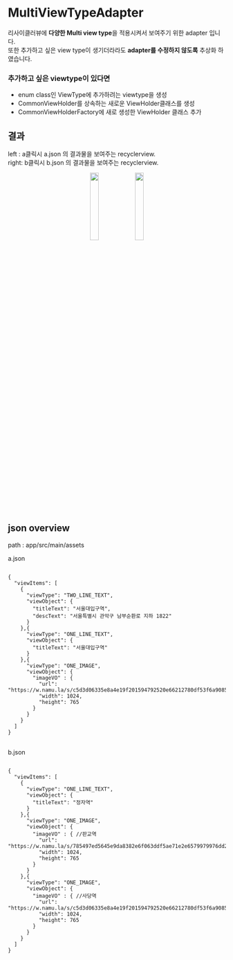 # MultiViewTypeAdapter
리사이클러뷰에 **다양한 Multi view type**을 적용시켜서 보여주기 위한 adapter 입니다.  
또한 추가하고 싶은 view type이 생기더라라도 **adapter를 수정하지 않도록** 추상화 하였습니다.  

### 추가하고 싶은 viewtype이 있다면
- enum class인 ViewType에 추가하려는 viewtype을 생성
- CommonViewHolder를 상속하는 새로운 ViewHolder클래스를 생성
- CommonViewHolderFactory에 새로 생성한 ViewHolder 클래스 추가

## 결과
left : a클릭시 a.json 의 결과물을 보여주는 recyclerview.   
right: b클릭시 b.json 의 결과물을 보여주는 recyclerview. 

<p align="center">
    <img src="https://user-images.githubusercontent.com/62279741/179174321-d0e65074-dbfa-4962-ade5-e07d46919719.jpg"  width="20%"/>
  <img src="https://user-images.githubusercontent.com/62279741/179174325-2bfa6a67-8086-41cd-b615-6afe435c82ad.jpg"  width="20%"/>
</p>

## json overview
path : app/src/main/assets

a.json
<pre>
<code>
{
  "viewItems": [
    {
      "viewType": "TWO_LINE_TEXT",
      "viewObject": {
        "titleText": "서울대입구역",
        "descText": "서울특별시 관악구 남부순환로 지하 1822"
      }
    },{
      "viewType": "ONE_LINE_TEXT",
      "viewObject": {
        "titleText": "서울대입구역"
      }
    },{
      "viewType": "ONE_IMAGE",
      "viewObject": {
        "imageVO" : {
          "url": "https://w.namu.la/s/c5d3d06335e8a4e19f201594792520e66212780df53f6a9085ca022538933500e74d2674f72521f0d19489c1a325497811b97d55b740179ed24e321051ba6dd9f059abd29dbc67681ad907cf5cd789ccc9874d7bfbe2df88c91afc38d8c2edde340bc3b48f5da9f4f463d216b27e373d",
          "width": 1024,
          "height": 765
        }
      }
    }
  ]
}
</code>
</pre>
b.json
<pre>
<code>
{
  "viewItems": [
    {
      "viewType": "ONE_LINE_TEXT",
      "viewObject": {
        "titleText": "정자역"
      }
    },{
      "viewType": "ONE_IMAGE",
      "viewObject": {
        "imageVO" : { //판교역
          "url": "https://w.namu.la/s/785497ed5645e9da8382e6f063ddf5ae71e2e6579979976dd2d34a5c570c5b0673f7622eda1ee6c6d09953599a3c0631d2bbc45dfc0bfa217577db40795aa8020f7442cd0d20adc940bf51efe0244a69518530142ac2dabe506cde6555431149a2d19e75aa376e1fb99c08a90e244c33",
          "width": 1024,
          "height": 765
        }
      }
    },{
      "viewType": "ONE_IMAGE",
      "viewObject": {
        "imageVO" : { //사당역
          "url": "https://w.namu.la/s/c5d3d06335e8a4e19f201594792520e66212780df53f6a9085ca022538933500e74d2674f72521f0d19489c1a325497811b97d55b740179ed24e321051ba6dd9f059abd29dbc67681ad907cf5cd789ccc9874d7bfbe2df88c91afc38d8c2edde340bc3b48f5da9f4f463d216b27e373d",
          "width": 1024,
          "height": 765
        }
      }
    }
  ]
}
</code>
</p>

